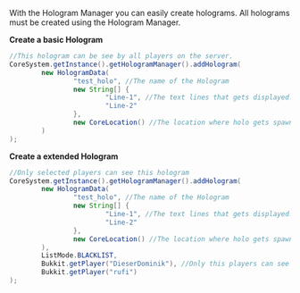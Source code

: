 With the Hologram Manager you can easily create holograms. 
All holograms must be created using the Hologram Manager.

**Create a basic Hologram**
```java
//This hologram can be see by all players on the server.
CoreSystem.getInstance().getHologramManager().addHologram(
        new HologramData(
                "test_holo", //The name of the Hologram
                new String[] {
                        "Line-1", //The text lines that gets displayed.
                        "Line-2"
                },
                new CoreLocation() //The location where holo gets spawned.
        )
);
```

**Create a extended Hologram**
```java
//Only selected players can see this hologram
CoreSystem.getInstance().getHologramManager().addHologram(
        new HologramData(
                "test_holo", //The name of the Hologram
                new String[] {
                        "Line-1", //The text lines that gets displayed.
                        "Line-2"
                },
                new CoreLocation() //The location where holo gets spawned.
        ),
        ListMode.BLACKLIST,
        Bukkit.getPlayer("DieserDominik"), //Only this players can see the Hologram.
        Bukkit.getPlayer("rufi")
);
```